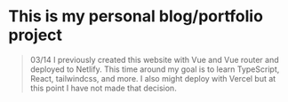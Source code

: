 # This is my personal blog/portfolio project

> 03/14
I previously created this website with Vue and Vue router and deployed to Netlify.
This time around my goal is to learn TypeScript, React, tailwindcss, and more. I also might deploy with Vercel but at this point I have not made that decision. 
